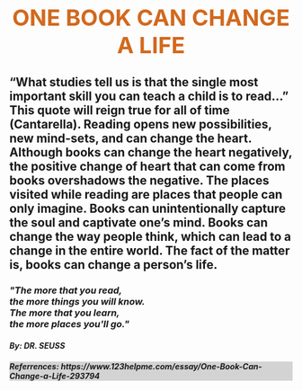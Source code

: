 <!DOCTYPE html>
<html>
<head>
<title>Essey</title>
</head>
<head>
  <link rel="stylesheet" type="text/css" href="style.css">

</head>
<body>
  <style>
body {
  background-image: url('picture/flower.png');
  background-repeat: no-repeat;
  background-attachment: fixed;
  background-size: cover;
}
h1{
  text-align: center;
  text-transform: uppercase;
  color:#D2691E;
  font-size:40px;
}

</style>

<body>

<div>

<h1 style=>One Book Can Change a Life</h1>


<h2 style=>“What studies tell us is that the single most important skill you can teach a child is to read...” <br>This quote will reign true for all of time (Cantarella). Reading opens new possibilities, new mind-sets, and can change the heart. Although books can change the heart negatively, the positive change of heart that can come from books overshadows the negative. The places visited while reading are places that people can only imagine. Books can unintentionally capture the soul and captivate one’s mind. Books can change the way people think, which can lead to a change in the entire world.  The fact of the matter is, books can change a person’s life.</h2>

<h3 style=><em>"The more that you read,<br>the more things you will know.<br>The more that you learn,<br>the more places you'll go."<em></h3>

<h4 style=><em>By: DR. SEUSS<em></h4>

<h5 style="background-color:LightGray;">Referrences: https://www.123helpme.com/essay/One-Book-Can-Change-a-Life-293794</h5>

</div>

</body>

</body>
</html>
